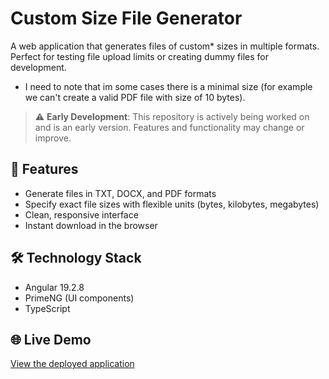 # Custom Size File Generator

A web application that generates files of custom* sizes in multiple formats. Perfect for testing file upload limits or creating dummy files for development.

* I need to note that im some cases there is a minimal size (for example we can't create a valid PDF file with size of 10 bytes).

> ⚠️ **Early Development**: This repository is actively being worked on and is an early version. Features and functionality may change or improve.

## 🚀 Features

- Generate files in TXT, DOCX, and PDF formats
- Specify exact file sizes with flexible units (bytes, kilobytes, megabytes)
- Clean, responsive interface
- Instant download in the browser

## 🛠️ Technology Stack

- Angular 19.2.8
- PrimeNG (UI components)
- TypeScript

## 🌐 Live Demo

[View the deployed application](https://custom-size-file.vercel.app/)